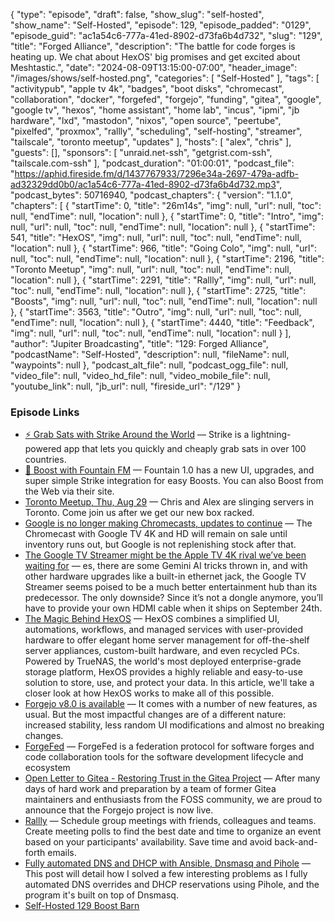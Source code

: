 {
  "type": "episode",
  "draft": false,
  "show_slug": "self-hosted",
  "show_name": "Self-Hosted",
  "episode": 129,
  "episode_padded": "0129",
  "episode_guid": "ac1a54c6-777a-41ed-8902-d73fa6b4d732",
  "slug": "129",
  "title": "Forged Alliance",
  "description": "The battle for code forges is heating up. We chat about HexOS' big promises and get excited about Meshtastic.",
  "date": "2024-08-09T13:15:00-07:00",
  "header_image": "/images/shows/self-hosted.png",
  "categories": [
    "Self-Hosted"
  ],
  "tags": [
    "activitypub",
    "apple tv 4k",
    "badges",
    "boot disks",
    "chromecast",
    "collaboration",
    "docker",
    "forgefed",
    "forgejo",
    "funding",
    "gitea",
    "google",
    "google tv",
    "hexos",
    "home assistant",
    "home lab",
    "incus",
    "ipmi",
    "jb hardware",
    "lxd",
    "mastodon",
    "nixos",
    "open source",
    "peertube",
    "pixelfed",
    "proxmox",
    "rallly",
    "scheduling",
    "self-hosting",
    "streamer",
    "tailscale",
    "toronto meetup",
    "updates"
  ],
  "hosts": [
    "alex",
    "chris"
  ],
  "guests": [],
  "sponsors": [
    "unraid.net-ssh",
    "getgrist.com-ssh",
    "tailscale.com-ssh"
  ],
  "podcast_duration": "01:00:01",
  "podcast_file": "https://aphid.fireside.fm/d/1437767933/7296e34a-2697-479a-adfb-ad32329dd0b0/ac1a54c6-777a-41ed-8902-d73fa6b4d732.mp3",
  "podcast_bytes": 50716940,
  "podcast_chapters": {
    "version": "1.1.0",
    "chapters": [
      {
        "startTime": 0,
        "title": "26m14s",
        "img": null,
        "url": null,
        "toc": null,
        "endTime": null,
        "location": null
      },
      {
        "startTime": 0,
        "title": "Intro",
        "img": null,
        "url": null,
        "toc": null,
        "endTime": null,
        "location": null
      },
      {
        "startTime": 541,
        "title": "HexOS",
        "img": null,
        "url": null,
        "toc": null,
        "endTime": null,
        "location": null
      },
      {
        "startTime": 966,
        "title": "Going Colo",
        "img": null,
        "url": null,
        "toc": null,
        "endTime": null,
        "location": null
      },
      {
        "startTime": 2196,
        "title": "Toronto Meetup",
        "img": null,
        "url": null,
        "toc": null,
        "endTime": null,
        "location": null
      },
      {
        "startTime": 2291,
        "title": "Rallly",
        "img": null,
        "url": null,
        "toc": null,
        "endTime": null,
        "location": null
      },
      {
        "startTime": 2725,
        "title": "Boosts",
        "img": null,
        "url": null,
        "toc": null,
        "endTime": null,
        "location": null
      },
      {
        "startTime": 3563,
        "title": "Outro",
        "img": null,
        "url": null,
        "toc": null,
        "endTime": null,
        "location": null
      },
      {
        "startTime": 4440,
        "title": "Feedback",
        "img": null,
        "url": null,
        "toc": null,
        "endTime": null,
        "location": null
      }
    ],
    "author": "Jupiter Broadcasting",
    "title": "129: Forged Alliance",
    "podcastName": "Self-Hosted",
    "description": null,
    "fileName": null,
    "waypoints": null
  },
  "podcast_alt_file": null,
  "podcast_ogg_file": null,
  "video_file": null,
  "video_hd_file": null,
  "video_mobile_file": null,
  "youtube_link": null,
  "jb_url": null,
  "fireside_url": "/129"
}


### Episode Links

  * [⚡ Grab Sats with Strike Around the World](https://strike.me/download/ "⚡ Grab Sats with Strike Around the World") — Strike is a lightning-powered app that lets you quickly and cheaply grab sats in over 100 countries.
  * [🎉 Boost with Fountain FM](https://fountain.fm/show/LxGQPEpBqTDLxF4d6qC5 "🎉 Boost with Fountain FM") — Fountain 1.0 has a new UI, upgrades, and super simple Strike integration for easy Boosts. You can also Boost from the Web via their site.
  * [Toronto Meetup, Thu, Aug 29](https://www.meetup.com/jupiterbroadcasting/events/302700160/?slug=jupiterbroadcasting&isFirstPublish=true "Toronto Meetup, Thu, Aug 29") — Chris and Alex are slinging servers in Toronto. Come join us after we get our new box racked.
  * [Google is no longer making Chromecasts, updates to continue](https://9to5google.com/2024/08/06/google-chromecast-end/ "Google is no longer making Chromecasts, updates to continue") — The Chromecast with Google TV 4K and HD will remain on sale until inventory runs out, but Google is not replenishing stock after that.
  * [The Google TV Streamer might be the Apple TV 4K rival we’ve been waiting for](https://www.theverge.com/2024/8/6/24214055/google-tv-streamer-features-price-matter-thread "The Google TV Streamer might be the Apple TV 4K rival we’ve been waiting for") — es, there are some Gemini AI tricks thrown in, and with other hardware upgrades like a built-in ethernet jack, the Google TV Streamer seems poised to be a much better entertainment hub than its predecessor. The only downside? Since it’s not a dongle anymore, you’ll have to provide your own HDMI cable when it ships on September 24th.
  * [The Magic Behind HexOS](https://hexos.com/blog/the-magic-behind-hexos "The Magic Behind HexOS") — HexOS combines a simplified UI, automations, workflows, and managed services with user-provided hardware to offer elegant home server management for off-the-shelf server appliances, custom-built hardware, and even recycled PCs. Powered by TrueNAS, the world's most deployed enterprise-grade storage platform, HexOS provides a highly reliable and easy-to-use solution to store, use, and protect your data. In this article, we'll take a closer look at how HexOS works to make all of this possible.
  * [Forgejo v8.0 is available](https://forgejo.org/2024-07-release-v8-0/ "Forgejo v8.0 is available") — It comes with a number of new features, as usual. But the most impactful changes are of a different nature: increased stability, less random UI modifications and almost no breaking changes.
  * [ForgeFed](https://forgefed.org/ "ForgeFed") — ForgeFed is a federation protocol for software forges and code collaboration tools for the software development lifecycle and ecosystem
  * [Open Letter to Gitea - Restoring Trust in the Gitea Project](https://gitea-open-letter.coding.social/ "Open Letter to Gitea - Restoring Trust in the Gitea Project") — After many days of hard work and preparation by a team of former Gitea maintainers and enthusiasts from the FOSS community, we are proud to announce that the Forgejo project is now live.
  * [Rallly](https://github.com/lukevella/rallly "Rallly") — Schedule group meetings with friends, colleagues and teams. Create meeting polls to find the best date and time to organize an event based on your participants' availability. Save time and avoid back-and-forth emails.
  * [Fully automated DNS and DHCP with Ansible, Dnsmasq and Pihole](https://blog.ktz.me/fully-automated-dns-and-dhcp-with-pihole-and-dnsmasq/ "Fully automated DNS and DHCP with Ansible, Dnsmasq and Pihole") — This post will detail how I solved a few interesting problems as I fully automated DNS overrides and DHCP reservations using Pihole, and the program it's built on top of Dnsmasq.
  * [Self-Hosted 129 Boost Barn](https://paste.docs.lol/code/AllocateSamantha "Self-Hosted 129 Boost Barn")


